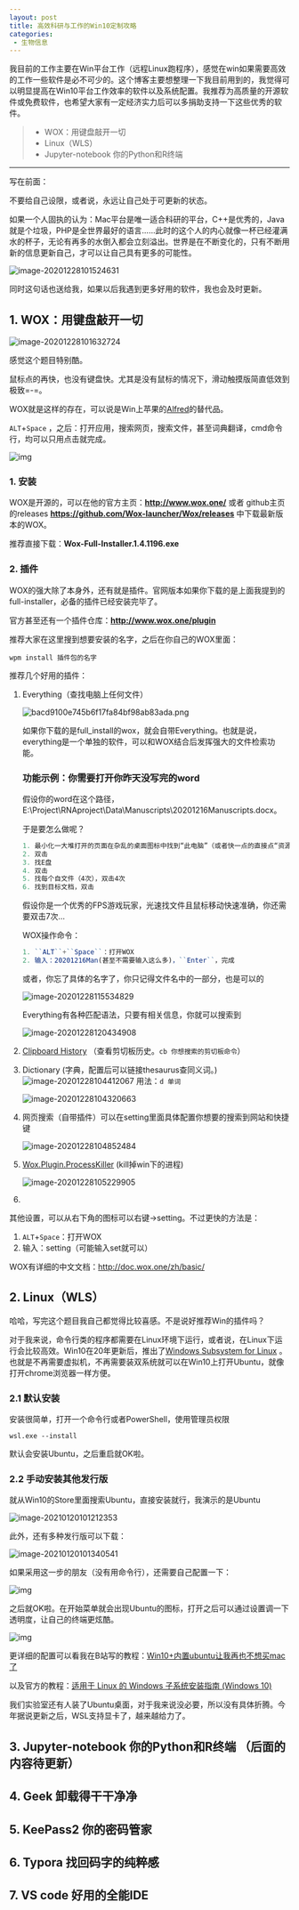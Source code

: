 ```yaml
---
layout: post
title: 高效科研与工作的Win10定制攻略
categories:
 - 生物信息
---
```


我目前的工作主要在Win平台工作（远程Linux跑程序），感觉在win如果需要高效的工作一些软件是必不可少的。这个博客主要想整理一下我目前用到的，我觉得可以明显提高在Win10平台工作效率的软件以及系统配置。我推荐为高质量的开源软件或免费软件，也希望大家有一定经济实力后可以多捐助支持一下这些优秀的软件。
>* WOX：用键盘敲开一切
>* Linux（WLS）
>* Jupyter-notebook 你的Python和R终端

***

写在前面：

不要给自己设限，或者说，永远让自己处于可更新的状态。

如果一个人固执的认为：Mac平台是唯一适合科研的平台，C++是优秀的，Java就是个垃圾，PHP是全世界最好的语言......此时的这个人的内心就像一杯已经灌满水的杯子，无论有再多的水倒入都会立刻溢出。世界是在不断变化的，只有不断用新的信息更新自己，才可以让自己具有更多的可能性。

![image-20201228101524631](https://pic.atlasbioinfo.com//blog/20201211/image/image-20201228101524631.png)

同时这句话也送给我，如果以后我遇到更多好用的软件，我也会及时更新。

## 1. WOX：用键盘敲开一切

![image-20201228101632724](https://pic.atlasbioinfo.com//blog/20201211/image/image-20201228101632724.png)

感觉这个题目特别酷。

鼠标点的再快，也没有键盘快。尤其是没有鼠标的情况下，滑动触摸版简直低效到极致=-=。

WOX就是这样的存在，可以说是Win上苹果的[Alfred](http://www.alfredapp.com/)的替代品。

``ALT``+``Space`` ，之后：打开应用，搜索网页，搜索文件，甚至词典翻译，cmd命令行，均可以只用点击就完成。

![img](https://pic.atlasbioinfo.com//blog/20201211/image/687474703a2f2f692e696d6775722e636f6d2f4474784e424a692e676966.gif)

### 1. 安装

WOX是开源的，可以在他的官方主页：**http://www.wox.one/** 或者 github主页的releases **https://github.com/Wox-launcher/Wox/releases** 中下载最新版本的WOX。

推荐直接下载：**Wox-Full-Installer.1.4.1196.exe**

### 2. 插件

WOX的强大除了本身外，还有就是插件。官网版本如果你下载的是上面我提到的full-installer，必备的插件已经安装完毕了。

官方甚至还有一个插件仓库：**http://www.wox.one/plugin**

推荐大家在这里搜到想要安装的名字，之后在你自己的WOX里面：

``wpm install 插件包的名字``

推荐几个好用的插件：

1. Everything（查找电脑上任何文件）

    ![bacd9100e745b6f17fa84bf98ab83ada.png](https://pic.atlasbioinfo.com//blog/20201211/image/bacd9100e745b6f17fa84bf98ab83ada.png)

   如果你下载的是full_install的wox，就会自带Everything。也就是说，everything是一个单独的软件，可以和WOX结合后发挥强大的文件检索功能。

   ### 功能示例：你需要打开你昨天没写完的word

   假设你的word在这个路径，E:\Project\RNAproject\Data\Manuscripts\20201216Manuscripts.docx。

   于是要怎么做呢？

   ```javascript
   1. 最小化一大堆打开的页面在杂乱的桌面图标中找到“此电脑”（或者快一点的直接点“资源管理器”）
   2. 双击
   3. 找E盘
   4. 双击
   5. 找每个自文件（4次），双击4次
   6. 找到目标文档，双击
   ```

   假设你是一个优秀的FPS游戏玩家，光速找文件且鼠标移动快速准确，你还需要双击7次…

   WOX操作命令：

   ```javascript
   1. ``ALT``+``Space``：打开WOX
   2. 输入：20201216Man(甚至不需要输入这么多)，``Enter``，完成
   ```

   或者，你忘了具体的名字了，你只记得文件名中的一部分，也是可以的

   ![image-20201228115534829](https://pic.atlasbioinfo.com//blog/20201211/image/image-20201228115534829.png)

   Everything有各种匹配语法，只要有相关信息，你就可以搜索到

   ![image-20201228120434908](https://pic.atlasbioinfo.com//blog/20201211/image/image-20201228120434908.png)

2. [Clipboard History](http://www.wox.one/#plugin/4/) （查看剪切板历史。``cb 你想搜索的剪切板命令``）

3. Dictionary (字典，配置后可以链接thesaurus查同义词。)![image-20201228104412067](https://pic.atlasbioinfo.com//blog/20201211/image/image-20201228104412067.png)
用法：``d 单词``

   ![image-20201228104320663](https://pic.atlasbioinfo.com//blog/20201211/image/image-20201228104320663.png)

4. 网页搜索（自带插件）可以在setting里面具体配置你想要的搜索到网站和快捷键

   ![image-20201228104852484](https://pic.atlasbioinfo.com//blog/20201211/image/image-20201228104852484.png)

5. [Wox.Plugin.ProcessKiller](http://www.wox.one/#plugin/21/) (kill掉win下的进程)

   ![image-20201228105229905](https://pic.atlasbioinfo.com//blog/20201211/image/image-20201228105229905.png)

6. 

其他设置，可以从右下角的图标可以右键->setting。不过更快的方法是：

1. ``ALT``+``Space``：打开WOX
2. 输入：setting（可能输入set就可以）

WOX有详细的中文文档：http://doc.wox.one/zh/basic/

## 2. Linux（WLS）

哈哈，写完这个题目我自己都觉得比较喜感。不是说好推荐Win的插件吗？

对于我来说，命令行类的程序都需要在Linux环境下运行，或者说，在Linux下运行会比较高效。Win10在20年更新后，推出了[Windows Subsystem for Linux](https://docs.microsoft.com/zh-cn/windows/wsl/install-win10) 。也就是不再需要虚拟机，不再需要装双系统就可以在Win10上打开Ubuntu，就像打开chrome浏览器一样方便。

### 2.1 默认安装

安装很简单，打开一个命令行或者PowerShell，使用管理员权限

``wsl.exe --install``

默认会安装Ubuntu，之后重启就OK啦。

### 2.2 手动安装其他发行版

就从Win10的Store里面搜索Ubuntu，直接安装就行，我演示的是Ubuntu

![image-20210120101212353](https://pic.atlasbioinfo.com//blog/20201211/image/image-20210120101212353.png)

此外，还有多种发行版可以下载：

![image-20210120101340541](https://pic.atlasbioinfo.com//blog/20201211/image/image-20210120101340541.png)

如果采用这一步的朋友（没有用命令行），还需要自己配置一下：

![img](https://pic.atlasbioinfo.com//blog/20201211/image/eb5e46f93fc9aa514835cf3f4b810cb6f7ddc99a.png@1320w_1082h.webp)

之后就OK啦。在开始菜单就会出现Ubuntu的图标，打开之后可以通过设置调一下透明度，让自己的终端更炫酷。

![img](https://pic.atlasbioinfo.com//blog/20201211/image/95847f1aa467ebd28ad41c1b84c5b2e63c374b6b.png@1320w_754h.webp)

更详细的配置可以看我在B站写的教程：[Win10+内置ubuntu让我再也不想买mac了](https://www.bilibili.com/read/cv5859575)

以及官方的教程：[适用于 Linux 的 Windows 子系统安装指南 (Windows 10)](https://docs.microsoft.com/zh-cn/windows/wsl/install-win10) 

我们实验室还有人装了Ubuntu桌面，对于我来说没必要，所以没有具体折腾。今年据说更新之后，WSL支持显卡了，越来越给力了。

## 3. Jupyter-notebook 你的Python和R终端 （后面的内容待更新）

## 4. Geek 卸载得干干净净

## 5.  KeePass2 你的密码管家

## 6. Typora 找回码字的纯粹感

## 7. VS code 好用的全能IDE



